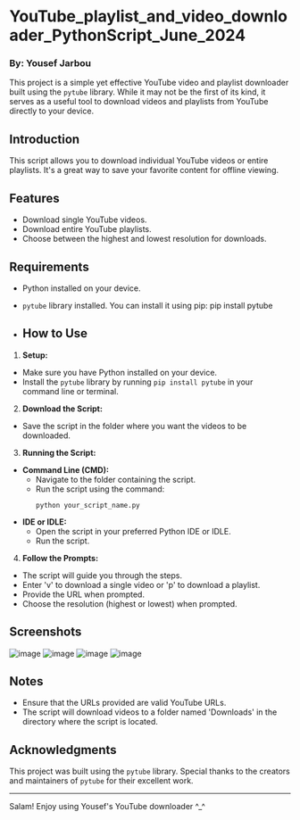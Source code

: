 # YouTube_playlist_and_video_downloader_PythonScript_June_2024
### By: Yousef Jarbou
This project is a simple yet effective YouTube video and playlist downloader built using the `pytube` library. While it may not be the first of its kind, it serves as a useful tool to download videos and playlists from YouTube directly to your device.

## Introduction

This script allows you to download individual YouTube videos or entire playlists. It's a great way to save your favorite content for offline viewing.

## Features

- Download single YouTube videos.
- Download entire YouTube playlists.
- Choose between the highest and lowest resolution for downloads.

## Requirements

- Python installed on your device.
- `pytube` library installed. You can install it using pip: pip install pytube

- ## How to Use

1. **Setup:**
 - Make sure you have Python installed on your device.
 - Install the `pytube` library by running `pip install pytube` in your command line or terminal.
 
2. **Download the Script:**
 - Save the script in the folder where you want the videos to be downloaded.

3. **Running the Script:**
 - **Command Line (CMD):**
   - Navigate to the folder containing the script.
   - Run the script using the command:
     ```
     python your_script_name.py
     ```
 - **IDE or IDLE:**
   - Open the script in your preferred Python IDE or IDLE.
   - Run the script.

4. **Follow the Prompts:**
 - The script will guide you through the steps.
 - Enter 'v' to download a single video or 'p' to download a playlist.
 - Provide the URL when prompted.
 - Choose the resolution (highest or lowest) when prompted.

## Screenshots
![image](https://github.com/yousefjarbou/YouTube_playlist_and_video_downloader/assets/166923297/c4777a3a-23cd-4635-a6bc-a07aeada6a0f)
![image](https://github.com/yousefjarbou/YouTube_playlist_and_video_downloader/assets/166923297/d6fcccd8-131a-406b-9288-46a646ead2a5)
![image](https://github.com/yousefjarbou/YouTube_playlist_and_video_downloader/assets/166923297/2f076b91-8e77-4d16-a52f-154eac7bb5a2)
![image](https://github.com/yousefjarbou/YouTube_playlist_and_video_downloader/assets/166923297/94aa1e38-2087-4bf9-a4da-f2194b227faf)


## Notes

- Ensure that the URLs provided are valid YouTube URLs.
- The script will download videos to a folder named 'Downloads' in the directory where the script is located.


## Acknowledgments

This project was built using the `pytube` library. Special thanks to the creators and maintainers of `pytube` for their excellent work.

---

Salam! Enjoy using Yousef's YouTube downloader ^_^
